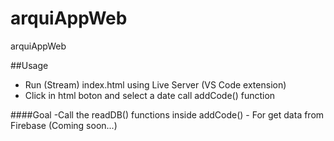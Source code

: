# arquiAppWeb
arquiAppWeb


##Usage

- Run (Stream) index.html using Live Server (VS Code extension)
- Click in html boton and select a date call addCode() function

####Goal
-Call the readDB() functions inside addCode() - For get data from Firebase (Coming soon...)

